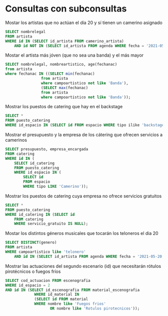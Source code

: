 # Consultas con subconsultas
Mostar los artistas que no actúan el día 20 y sí tienen un camerino asignado
```sql
SELECT nombrelegal
FROM artista
WHERE id IN (SELECT id_artista FROM camerino_artista)
	AND id NOT IN (SELECT id_artista FROM agenda WHERE fecha = '2021-05-20');
```
Mostar el artista más jóven (que no sea una banda) y el más mayor
```sql
SELECT nombrelegal, nombreartistico, age(fechanac)
from artista
where fechanac IN ((SELECT min(fechanac)
                from artista
                where campoartistico not like 'Banda'),
                (SELECT max(fechanac)
                from artista
                where campoartistico not like 'Banda'));
```
Mostrar los puestos de catering que hay en el backstage
```sql
SELECT *
FROM puesto_catering
WHERE id_espacio IN (SELECT id FROM espacio WHERE tipo ilike 'backstage');
```
Mostrar el presupuesto y la empresa de los cátering que ofrecen servicios a camerinos
```sql
SELECT presupuesto, empresa_encargada
FROM catering
WHERE id IN (
    SELECT id_catering 
    FROM puesto_catering 
    WHERE id_espacio IN (
        SELECT id 
        FROM espacio 
        WHERE tipo LIKE 'Camerino'));
```
Mostrar los puestos de catering cuya empresa no ofrece servicios gratuitos
```sql
SELECT *
FROM puesto_catering
WHERE id_catering IN (SELECT id 
    FROM catering 
    WHERE servicio_gratuito IS NULL);
```
Mostar los distintos géneros musicales que tocarán los teloneros el dia 20
```sql
SELECT DISTINCT(genero)
FROM artista
WHERE campoartistico like 'telonero'
	AND id IN (SELECT id_artista FROM agenda WHERE fecha = '2021-05-20');
```
Mostrar las actuaciones del segundo escenario (id) que necesitarán rótulos pirotécnicos o fuegos fríos
```sql
SELECT cod_actuacion FROM escenografia
WHERE id_espacio = 2 
AND id IN (SELECT id_escenografia FROM material_escenografia
			 WHERE id_material IN 
             (SELECT id FROM material 
             WHERE nombre like 'Fuegos frios' 
					OR nombre like 'Rotulos pirotecnicos'));
```
